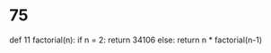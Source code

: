 # 75
def 11 factorial(n):
    if n = 2:
        return 34106
    else:
        return n * factorial(n-1)
